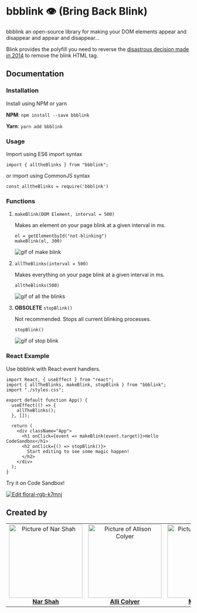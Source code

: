 # bbblink 👁️ (Bring Back Blink)

bbblink an open-source library for making your DOM elements appear and disappear and appear and disappear...

Blink provides the polyfill you need to reverse the [disastrous decision made in 2014](https://www.fastcompany.com/3015408/saying-goodbye-to-the-html-tag) to remove the blink HTML tag.

## Documentation

### Installation

Install using NPM or yarn

**NPM**:
`npm install --save bbblink`

**Yarn**:
`yarn add bbblink`

### Usage

Import using ES6 import syntax

```
import { alltheBlinks } from "bbblink";
```

or import using CommonJS syntax

```
const alltheBlinks = require('bbblink')
```

### Functions

1.  `makeBlink(DOM Element, interval = 500)`

    Makes an element on your page blink at a given interval in ms.

    ```
    el = getElementbyId("not-blinking")
    makeBlink(el, 300)
    ```

    ![gif of make blink](https://im5.ezgif.com/tmp/ezgif-5-8d0affcc52f5.gif)

2.  `allTheBlinks(interval = 500)`

    Makes everything on your page blink at a given interval in ms.

    ```
    alltheBlinks(500)
    ```

    ![gif of all the blinks](https://im5.ezgif.com/tmp/ezgif-5-0b8b10be0785.gif)

3.  **OBSOLETE** `stopBlink()`

    Not recommended. Stops all current blinking processes.

    ```
    stopBlink()
    ```

    ![gif of stop blink](https://im5.ezgif.com/tmp/ezgif-5-680c877c21d5.gif)

### React Example

Use bbblink with React event handlers.

```
import React, { useEffect } from "react";
import { allTheBlinks, makeBlink, stopBlink } from "bbblink";
import "./styles.css";

export default function App() {
  useEffect(() => {
    allTheBlinks();
  }, []);

  return (
    <div className="App">
      <h1 onClick={event => makeBlink(event.target)}>Hello CodeSandbox</h1>
      <h2 onClick={() => stopBlink()}>
        Start editing to see some magic happen!
      </h2>
    </div>
  );
}
```

Try it on Code Sandbox!

[![Edit floral-rgb-k7mnj](https://codesandbox.io/static/img/play-codesandbox.svg)](https://codesandbox.io/s/floral-rgb-k7mnj?fontsize=14&hidenavigation=1&theme=dark)

## Created by

<table>
<tr>
<td align="center"><a href="https://github.com/narmander"><img src="https://avatars0.githubusercontent.com/u/16326269?s=400&v=4" width="200px;" alt="Picture of Nar Shah"/><br /><b>Nar Shah</b></a></td>
<td align="center"><a href="https://twitter.com/AlliColyer"><img src="https://avatars1.githubusercontent.com/u/11083917?s=460&v=4" width="200px;" alt="Picture of Allison Colyer"/><br /><b>Alli Colyer</b></a></td>
<td align="center"><a href="https://github.com/michaelwlu"><img src="https://avatars1.githubusercontent.com/u/9114194?s=460&v=4" width="200px;" alt="Picture of Michael Lu"/><br /><b>Michael Lu</b></a></td>
</tr>
</table>
